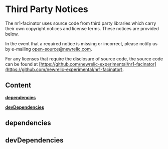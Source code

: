 # Third Party Notices

The nr1-facinator uses source code from third party libraries which carry
their own copyright notices and license terms. These notices are provided
below.

In the event that a required notice is missing or incorrect, please notify us
by e-mailing [open-source@newrelic.com](mailto:open-source@newrelic.com).

For any licenses that require the disclosure of source
code, the source code can be found at [https://github.com/newrelic-experimental/nr1-facinator](https://github.com/newrelic-experimental/nr1-facinator).

## Content

**[dependencies](#dependencies)**


**[devDependencies](#devDependencies)**



## dependencies


## devDependencies

